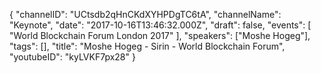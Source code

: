 {
    "channelID": "UCtsdb2qHnCKdXYHPDgTC6tA",
    "channelName": "Keynote",
    "date": "2017-10-16T13:46:32.000Z",
    "draft": false,
    "events": [
        "World Blockchain Forum London 2017"
    ],
    "speakers": ["Moshe Hogeg"],
    "tags": [],
    "title": "Moshe Hogeg - Sirin - World Blockchain Forum",
    "youtubeID": "kyLVKF7px28"
}
